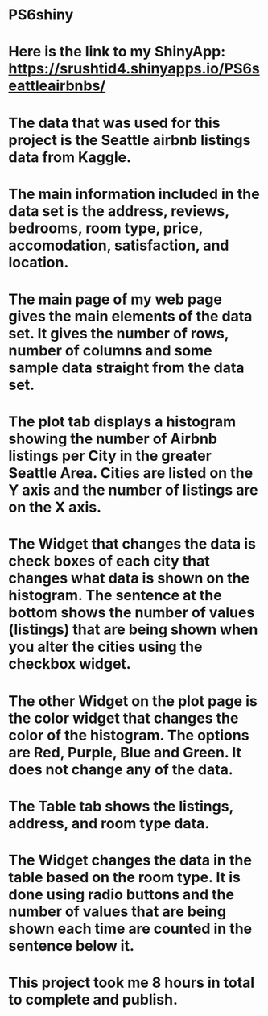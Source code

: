 # PS6shiny

# Here is the link to my ShinyApp: https://srushtid4.shinyapps.io/PS6seattleairbnbs/

# The data that was used for this project is the Seattle airbnb listings data from Kaggle.

# The main information included in the data set is the address, reviews, bedrooms, room type, price, accomodation, satisfaction, and location.

# The main page of my web page gives the main elements of the data set. It gives the number of rows, number of columns and some sample data straight from the data set.

# The plot tab displays a histogram showing the number of Airbnb listings per City in the greater Seattle Area. Cities are listed on the Y axis and the number of listings are on the X axis.

# The Widget that changes the data is check boxes of each city that changes what data is shown on the histogram. The sentence at the bottom shows the number of values (listings) that are being shown when you alter the cities using the checkbox widget.

# The other Widget on the plot page is the color widget that changes the color of the histogram. The options are Red, Purple, Blue and Green. It does not change any of the data.

# The Table tab shows the listings, address, and room type data.

# The Widget changes the data in the table based on the room type. It is done using radio buttons and the number of values that are being shown each time are counted in the sentence below it.

# This project took me 8 hours in total to complete and publish.
